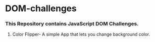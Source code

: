 # DOM-challenges
### This Repository contains JavaScript DOM Challenges.
1. Color Flipper- A simple App that lets you change background color. 
